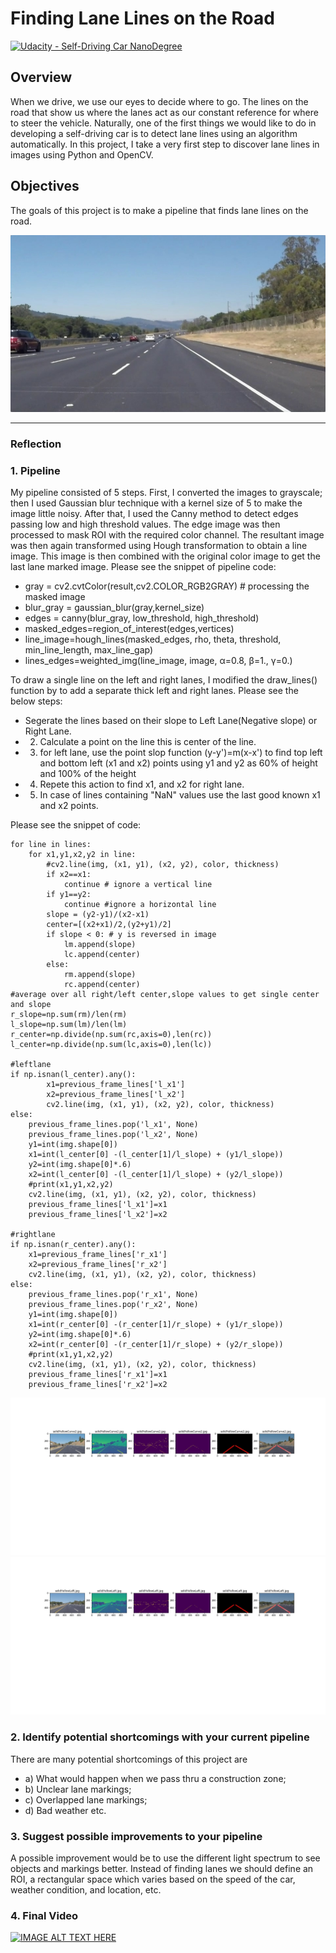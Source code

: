 # **Finding Lane Lines on the Road**
[![Udacity - Self-Driving Car NanoDegree](https://s3.amazonaws.com/udacity-sdc/github/shield-carnd.svg)](http://www.udacity.com/drive)

## Overview
When we drive, we use our eyes to decide where to go. The lines on the road that show us where the lanes act as our constant reference for where to steer the vehicle. Naturally, one of the first things we would like to do in developing a self-driving car is to detect lane lines using an algorithm automatically. In this project, I take a very first step to discover lane lines in images using Python and OpenCV.

## Objectives
The goals of this project is to make a pipeline that finds lane lines on the road.

[image1]: ./solidWhiteRight.jpg "Road"

[image2]: ./image_output/solidYellowCurve2.jpg "YellowCurve"

[image3]: ./image_output/solidYellowLeft.jpg "YellowLeft"

![alt text][image1]

---
### Reflection
### 1. Pipeline
My pipeline consisted of 5 steps. First, I converted the images to grayscale; then I used Gaussian blur technique with a kernel size of 5 to make the image little noisy. After that, I used the Canny method to detect edges passing low and high threshold values. The edge image was then processed to mask ROI with the required color channel. The resultant image was then again transformed using Hough transformation to obtain a line image. This image is then combined with the original color image to get the last lane marked image. 
Please see the snippet of pipeline code:

* gray = cv2.cvtColor(result,cv2.COLOR_RGB2GRAY) # processing the masked image
* blur_gray = gaussian_blur(gray,kernel_size)
* edges = canny(blur_gray, low_threshold, high_threshold)
* masked_edges=region_of_interest(edges,vertices)
* line_image=hough_lines(masked_edges, rho, theta, threshold, min_line_length, max_line_gap)
* lines_edges=weighted_img(line_image, image, α=0.8, β=1., γ=0.)

To draw a single line on the left and right lanes, I modified the draw_lines() function by to add a separate thick left and right lanes. Please see the below steps: 

* Segerate the lines based on their slope to Left Lane(Negative slope) or Right Lane.
* 2. Calculate a point on the line this is center of the line.
* 3. for left lane, use the point slop function (y-y')=m(x-x') to find top left and bottom left (x1 and x2) points using y1 and y2 as 60% of height and 100% of the height 
* 4. Repete this action to find x1, and x2 for right lane. 
* 5. In case of lines containing "NaN" values use the last good known x1 and x2 points.

Please see the snippet of code:

    for line in lines:
        for x1,y1,x2,y2 in line:
            #cv2.line(img, (x1, y1), (x2, y2), color, thickness)
            if x2==x1:
                continue # ignore a vertical line
            if y1==y2:
                continue #ignore a horizontal line
            slope = (y2-y1)/(x2-x1)
            center=[(x2+x1)/2,(y2+y1)/2] 
            if slope < 0: # y is reversed in image
                lm.append(slope)
                lc.append(center)
            else:
                rm.append(slope)
                rc.append(center)
    #average over all right/left center,slope values to get single center and slope
    r_slope=np.sum(rm)/len(rm)
    l_slope=np.sum(lm)/len(lm)
    r_center=np.divide(np.sum(rc,axis=0),len(rc))
    l_center=np.divide(np.sum(lc,axis=0),len(lc))
    
    #leftlane
    if np.isnan(l_center).any():
            x1=previous_frame_lines['l_x1']
            x2=previous_frame_lines['l_x2']
            cv2.line(img, (x1, y1), (x2, y2), color, thickness)
    else:
        previous_frame_lines.pop('l_x1', None)
        previous_frame_lines.pop('l_x2', None)
        y1=int(img.shape[0])
        x1=int(l_center[0] -(l_center[1]/l_slope) + (y1/l_slope))
        y2=int(img.shape[0]*.6)
        x2=int(l_center[0] -(l_center[1]/l_slope) + (y2/l_slope))
        #print(x1,y1,x2,y2)
        cv2.line(img, (x1, y1), (x2, y2), color, thickness)
        previous_frame_lines['l_x1']=x1
        previous_frame_lines['l_x2']=x2
    
    #rightlane    
    if np.isnan(r_center).any():
        x1=previous_frame_lines['r_x1']
        x2=previous_frame_lines['r_x2']
        cv2.line(img, (x1, y1), (x2, y2), color, thickness)
    else:
        previous_frame_lines.pop('r_x1', None)
        previous_frame_lines.pop('r_x2', None)
        y1=int(img.shape[0])
        x1=int(r_center[0] -(r_center[1]/r_slope) + (y1/r_slope))
        y2=int(img.shape[0]*.6)
        x2=int(r_center[0] -(r_center[1]/r_slope) + (y2/r_slope))
        #print(x1,y1,x2,y2)
        cv2.line(img, (x1, y1), (x2, y2), color, thickness)
        previous_frame_lines['r_x1']=x1
        previous_frame_lines['r_x2']=x2

![alt text][image2]
![alt text][image3] 

### 2. Identify potential shortcomings with your current pipeline
There are many potential shortcomings of this project are  
* a) What would happen when we pass thru a construction zone;
* b) Unclear lane markings;
* c) Overlapped lane markings;
* d) Bad weather etc.   

### 3. Suggest possible improvements to your pipeline
A possible improvement would be to use the different light spectrum to see objects and markings better. Instead of finding lanes we should define an ROI, a rectangular space which varies based on the speed of the car, weather condition, and location, etc.

### 4. Final Video
[![IMAGE ALT TEXT HERE](https://img.youtube.com/vi/YOUTUBE_VIDEO_ID_HERE/0.jpg)](https://www.youtube.com/watch?v=YOUTUBE_VIDEO_ID_HERE)
